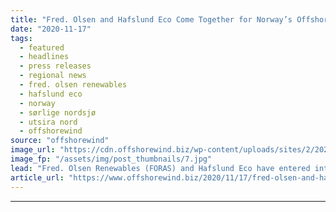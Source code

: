 ```yaml
---
title: "Fred. Olsen and Hafslund Eco Come Together for Norway’s Offshore Wind"
date: "2020-11-17"
tags: 
  - featured
  - headlines
  - press releases
  - regional news
  - fred. olsen renewables
  - hafslund eco
  - norway
  - sørlige nordsjø
  - utsira nord
  - offshorewind
source: "offshorewind"
image_url: "https://cdn.offshorewind.biz/wp-content/uploads/sites/2/2020/11/17105555/Fred.-Olsen-and-Hafslund-Eco-Come-Together-for-Norways-Offshore-Wind.jpg"
image_fp: "/assets/img/post_thumbnails/7.jpg"
lead: "Fred. Olsen Renewables (FORAS) and Hafslund Eco have entered into an agreement to collaborate"
article_url: "https://www.offshorewind.biz/2020/11/17/fred-olsen-and-hafslund-eco-come-together-for-norways-offshore-wind/"
---
```


---
